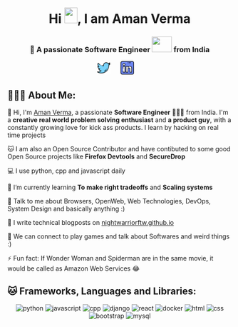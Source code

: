 <h1 align="center"> Hi <img src="https://github.com/TheDudeThatCode/TheDudeThatCode/blob/master/Assets/Hi.gif" width="29px" height="35px">, I am Aman Verma</h1>

<h3 align="center">
  <span>🏦 A passionate Software Engineer <img src="https://github.com/TheDudeThatCode/TheDudeThatCode/blob/master/Assets/Developer.gif" width="45px" height="35px">  from India</span>
</p>

<p align="center">
  <a href="https://twitter.com/nightwarriorftw" target="_blank"><img height="30" src="https://raw.githubusercontent.com/AbhishekMaira10/AbhishekMaira10/master/Resources/png/twitter.png?raw=true"></a>&nbsp;&nbsp;&nbsp;&nbsp;&nbsp;
  <a href="https://www.linkedin.com/in/nightwarriorftw/" target="_blank"><img height="30" src="https://raw.githubusercontent.com/AbhishekMaira10/AbhishekMaira10/master/linkedin.png?raw=true"></a>&nbsp;&nbsp;&nbsp;&nbsp;&nbsp;
</p>

## 👨🏻‍💻 About Me:

 🏦 Hi, I'm [Aman Verma](https://nightwarriorftw.netlify.app), a passionate **Software Engineer** 👨🏻‍💻 from India. I'm a **creative real world problem solving enthusiast** and **a product guy**, with a constantly growing love for kick ass products. I learn by hacking on real time projects
 
 🐱 I am also an Open Source Contributor and have contibuted to some good Open Source projects like **Firefox Devtools** and **SecureDrop**
 
 💻 I use python, cpp and javascript daily
 
 🌱 I’m currently learning **To make right tradeoffs** and **Scaling systems**
 
 💬 Talk to me about Browsers, OpenWeb, Web Technologies, DevOps, System Design and basically anything :)
 
 📝 I write technical blogposts on [nightwarriorftw.github.io](https://nightwarriorftw.github.io/)
 
 👯 We can connect to play games and talk about Softwares and weird things :)
 
 ⚡ Fun fact: If Wonder Woman and Spiderman are in the same movie, it would be called as Amazon Web Services 😂

## 🐱 Frameworks, Languages and Libraries:

<p align="center">
      <img src="https://www.vectorlogo.zone/logos/python/python-icon.svg" alt="python" width="55" height="55"/>
      <img src="https://www.vectorlogo.zone/logos/javascript/javascript-icon.svg" alt="javascript" width="85" height="70"/>
      <img src="https://raw.githubusercontent.com/Benio101/cpp-logo/master/cpp_logo.svg" alt="cpp" width="55" height="55"/>
      <img src="https://www.vectorlogo.zone/logos/djangoproject/djangoproject-icon.svg" alt="django" width="85" height="70"/>
      <img src="https://www.vectorlogo.zone/logos/reactjs/reactjs-icon.svg" alt="react" width="85" height="70"/>
      <!-- <img src="https://www.vectorlogo.zone/logos/nodejs/nodejs-horizontal.svg" alt="nodejs" width="55" height="55"/>
      <img src="https://www.vectorlogo.zone/logos/mongodb/mongodb-icon.svg" alt="mongo" width="85" height="85"/> -->
      <img src="https://www.vectorlogo.zone/logos/docker/docker-icon.svg" alt="docker" width="85" height="70"/> 
      <img src="https://www.vectorlogo.zone/logos/w3_html5/w3_html5-icon.svg" alt="html" width="85" height="70"/>
      <img src="https://www.vectorlogo.zone/logos/netlifyapp_watercss/netlifyapp_watercss-ar21.svg" alt="css" width="55" height="55"/> 
      <img src="https://www.vectorlogo.zone/logos/getbootstrap/getbootstrap-icon.svg" alt="bootstrap" width="55" height="55"/>
      <img src="https://www.vectorlogo.zone/logos/mysql/mysql-ar21.svg" alt="mysql" width="110" height="75"/> 
</p>

<!-- ### 📢 Find me elsewhere

<a href="https://leetcode.com/nightwarriorftw/" target="_blank">
  <img src="https://raw.githubusercontent.com/AbhishekMaira10/AbhishekMaira10/master/Resources/svg/leetcode.svg" alt="leetcode" style="vertical-align:top; margin:4px">
</a>&nbsp;&nbsp;&nbsp; -->
